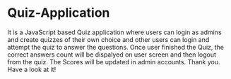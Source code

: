# Quiz-Application
It is a JavaScript based Quiz application where users can login as admins and create quizzes of their own choice and other users can login and attempt the quiz to answer the questions. Once user finished the Quiz, the correct answers count will be dispalyed on user screen and then logout from the quiz. The Scores will be updated in admin accounts.
Thank you. Have a look at it!
